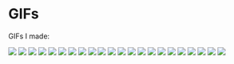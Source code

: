 GIFs
====

GIFs I made:

<img src="https://github.com/leahbannon/GIFs/blob/master/beyonce-Im-out.gif?raw=true">

<img src="https://github.com/leahbannon/GIFs/blob/master/beyonce-angry-stand.gif?raw=true">

<img src="https://github.com/leahbannon/GIFs/blob/master/beyonce-cut-it.gif?raw=true">

<img src="https://github.com/leahbannon/GIFs/blob/master/beyonce-falling-in-bed.gif?raw=true">

<img src="https://github.com/leahbannon/GIFs/blob/master/beyonce-hate-the-table.gif?raw=true">

<img src="https://github.com/leahbannon/GIFs/blob/master/beyonce-pretty.gif?raw=true">

<img src="https://github.com/leahbannon/GIFs/blob/master/beyonce-squee.gif?raw=true">

<img src="https://github.com/leahbannon/GIFs/blob/master/beyonce-water.gif?raw=true">

<img src="https://github.com/leahbannon/GIFs/blob/master/beyonce-withering-stare.gif?raw=true">

<img src="https://github.com/leahbannon/GIFs/blob/master/beyonceglare.gif?raw=true">

<img src="https://github.com/leahbannon/GIFs/blob/master/beyoncewhatever.gif?raw=true">

<img src="https://github.com/leahbannon/GIFs/blob/master/beyoncexo.gif?raw=true">

<img src="https://github.com/leahbannon/GIFs/blob/master/dark-skyline.gif?raw=true">

<img src="https://github.com/leahbannon/GIFs/blob/master/calmtheefuckdown.gif?raw=true">

<img src="https://github.com/leahbannon/GIFs/blob/master/dontcallmegirl.gif?raw=true">

<img src="https://github.com/leahbannon/GIFs/blob/master/lovingsinglelife.gif?raw=true">

<img src="https://github.com/leahbannon/GIFs/blob/master/canstayinchair.gif?raw=true">

<img src="https://github.com/leahbannon/GIFs/blob/master/causeitsabouttogetcrazy.gif?raw=true">

<img src="https://github.com/leahbannon/GIFs/blob/master/sup.gif?raw=true">

<img src="https://github.com/leahbannon/GIFs/blob/master/theyousuckatcomputerslook.gif?raw=true">

<img src="https://github.com/leahbannon/GIFs/blob/master/newgirlshirlytemple.gif?raw=true">

<img src="https://github.com/leahbannon/GIFs/blob/master/WHAT.gif?raw=true">

